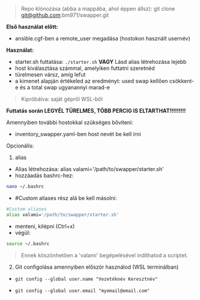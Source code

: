 > Repo klónozása (abba a mappába, ahol éppen állsz): git clone git@github.com:bm971/swapper.git

**Első használat előtt:**
- ansible.cgf-ben a remote_user megadása (hostokon használt usernév)

**Használat:**
- starter.sh futtatása: ```./starter.sh``` **VAGY** Lásd alias létrehozása lejebb
- host kiválasztása számmal, amelyiken futtatni szeretnéd
- türelmesen vársz, amíg lefut
- a kimenet alapján értékeled az eredményt: used swap kellően csökkent-e és a total swap ugyanannyi marad-e

> Kipróbálva: saját gépről WSL-ből

**Futtatás során LEGYÉL TÜRELMES, TÖBB PERCIG IS ELTARTHAT!!!!!!!!!**

Amennyiben további hostokkal szükséges bővíteni:
- inventory_swapper.yaml-ben host nevét be kell írni

Opcionális:

1. alias
- Alias létrehozása: alias valami='/path/to/swapper/starter.sh'
- hozzáadás bashrc-hez:
```sh
nano ~/.bashrc
```
- #Custom aliases rész alá be kell másolni:
```sh
#Custom aliases
alias valami='/path/to/swapper/starter.sh'
```
- menteni, kilépni (Ctrl+x)
- végül:
```sh
source ~/.bashrc
```
> Ennek köszönhetően a 'valami' begépelésével indíthatod a scriptet.

2. Git configolása amennyiben először használod (WSL terminálban)

* `git config --global user.name "Vezetéknév Keresztnév"`

* `git config --global user.email "myemail@email.com"`